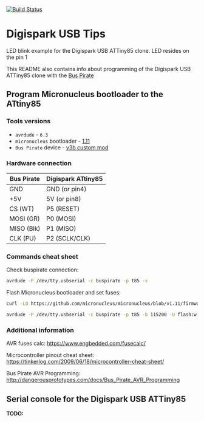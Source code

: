 [![Build Status](https://travis-ci.com/vi7/digispark-usb-blink.svg?branch=master)](https://travis-ci.com/vi7/digispark-usb-blink)

Digispark USB Tips
==================

LED blink example for the Digispark USB ATTiny85 clone. LED resides on the pin 1

This README also contains info about programming of the Digispark USB ATTiny85 clone with the [Bus Pirate](http://dangerousprototypes.com/docs/Bus_Pirate)


Program Micronucleus bootloader to the ATtiny85
-----------------------------------------------

### Tools versions

- `avrdude` - `6.3`
- `micronucleus` bootloader - [1.11](https://github.com/micronucleus/micronucleus/blob/v1.11/firmware/releases/micronucleus-1.11.hex)
- `Bus Pirate` device - [v3b custom mod](https://sandboxelectronics.com/?product=bus-pirate-v3b-with-probe-cable)

### Hardware connection

| Bus Pirate  | Digispark ATtiny85 |
|-------------|--------------------|
| GND         | GND (or pin4)      |
| +5V         | 5V (or pin8)       |
| CS (WT)     | P5 (RESET)         |
| MOSI (GR)   | P0 (MOSI)          |
| MISO (Blk)  | P1 (MISO)          |
| CLK (PU)    | P2 (SCLK/CLK)      |

### Commands cheat sheet

Check buspirate connection:
```bash
avrdude -P /dev/tty.usbserial -c buspirate -p t85 -v
```

Flash Micronucleus bootloader and set fuses:
```bash
curl -LO https://github.com/micronucleus/micronucleus/blob/v1.11/firmware/releases/micronucleus-1.11.hex

avrdude -P /dev/tty.usbserial -c buspirate -p t85 -b 115200 -U flash:w:micronucleus-1.11.hex -U lfuse:w:0xe1:m -U hfuse:w:0xdd:m -U efuse:w:0xfe:m
```

### Additional information

AVR fuses calc: https://www.engbedded.com/fusecalc/

Microcontroller pinout cheat sheet: https://tinkerlog.com/2009/06/18/microcontroller-cheat-sheet/

Bus Pirate AVR Programming: http://dangerousprototypes.com/docs/Bus_Pirate_AVR_Programming


Serial console for the Digispark USB ATTiny85
---------------------------------------------

**TODO:**
